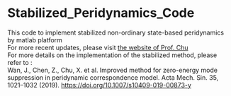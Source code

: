 # Stabilized_Peridynamics_Code
This code to  implement stabilized non-ordinary state-based peridynamics by matlab platform\
For more recent updates, please visit  [the website of Prof. Chu](http://jszy.whu.edu.cn/chuxh/zh_CN/article/1403586/list/index.htm) \
For more details on the implementation of the stabilized method, please refer to  : \
Wan, J., Chen, Z., Chu, X. et al. Improved method for zero-energy mode suppression in peridynamic correspondence model. Acta Mech. Sin. 35, 1021–1032 (2019). https://doi.org/10.1007/s10409-019-00873-y


